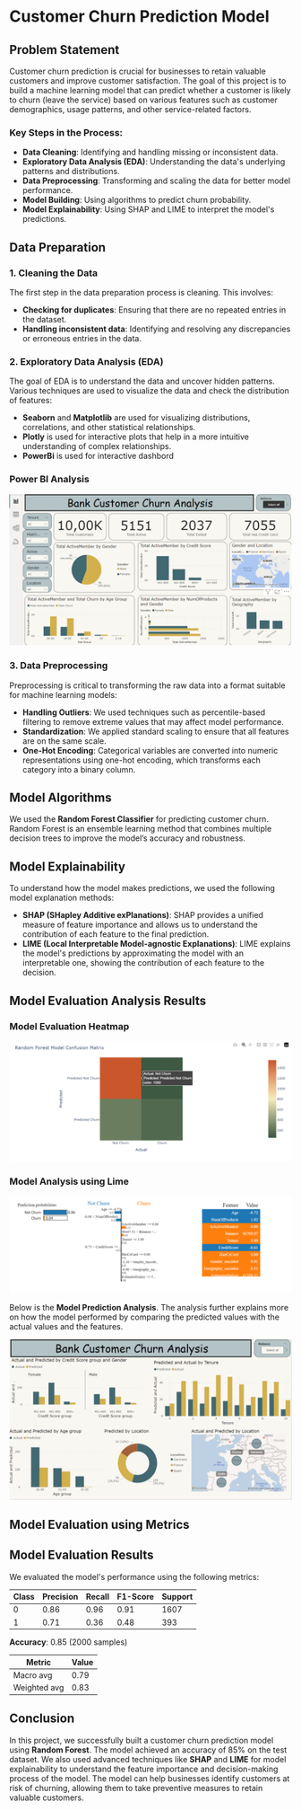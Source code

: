 # Customer Churn Prediction Model

## Problem Statement

Customer churn prediction is crucial for businesses to retain valuable customers and improve customer satisfaction. The goal of this project is to build a machine learning model that can predict whether a customer is likely to churn (leave the service) based on various features such as customer demographics, usage patterns, and other service-related factors.

### Key Steps in the Process:
- **Data Cleaning**: Identifying and handling missing or inconsistent data.
- **Exploratory Data Analysis (EDA)**: Understanding the data's underlying patterns and distributions.
- **Data Preprocessing**: Transforming and scaling the data for better model performance.
- **Model Building**: Using algorithms to predict churn probability.
- **Model Explainability**: Using SHAP and LIME to interpret the model's predictions.

## Data Preparation

### 1. **Cleaning the Data**
The first step in the data preparation process is cleaning. This involves:
- **Checking for duplicates**: Ensuring that there are no repeated entries in the dataset.
- **Handling inconsistent data**: Identifying and resolving any discrepancies or erroneous entries in the data.

### 2. **Exploratory Data Analysis (EDA)**
The goal of EDA is to understand the data and uncover hidden patterns. Various techniques are used to visualize the data and check the distribution of features:
- **Seaborn** and **Matplotlib** are used for visualizing distributions, correlations, and other statistical relationships.
- **Plotly** is used for interactive plots that help in a more intuitive understanding of complex relationships.
- **PowerBi** is used for interactive dashbord

### Power BI Analysis

![Power BI Analysis](https://github.com/Nthabyy/Customer-Churn-Prediction-Bank/blob/master/BI%20Analysis%20Customer%20Churn.png?raw=true)



### 3. **Data Preprocessing**
Preprocessing is critical to transforming the raw data into a format suitable for machine learning models:
- **Handling Outliers**: We used techniques such as percentile-based filtering to remove extreme values that may affect model performance.
- **Standardization**: We applied standard scaling to ensure that all features are on the same scale.
- **One-Hot Encoding**: Categorical variables are converted into numeric representations using one-hot encoding, which transforms each category into a binary column.

## Model Algorithms

We used the **Random Forest Classifier** for predicting customer churn. Random Forest is an ensemble learning method that combines multiple decision trees to improve the model’s accuracy and robustness.

## Model Explainability

To understand how the model makes predictions, we used the following model explanation methods:
- **SHAP (SHapley Additive exPlanations)**: SHAP provides a unified measure of feature importance and allows us to understand the contribution of each feature to the final prediction.
- **LIME (Local Interpretable Model-agnostic Explanations)**: LIME explains the model's predictions by approximating the model with an interpretable one, showing the contribution of each feature to the decision.


## Model Evaluation  Analysis Results

### Model Evaluation Heatmap

![Model Evaluation Heatmap](https://github.com/Nthabyy/Customer-Churn-Prediction-Bank/blob/master/Picturues/Model-eva-%20Heatmap.png?raw=true)

### Model Analysis using Lime

![Model Analysis Lime](https://github.com/Nthabyy/Customer-Churn-Prediction-Bank/blob/master/Picturues/Model-Analysis%20Lime.png?raw=true)

Below is the **Model Prediction Analysis**. The analysis further explains more on how the model performed by comparing the predicted values with the actual values and the features.


![UpdatedBI](https://raw.githubusercontent.com/Nthabyy/Customer-Churn-Prediction-Bank/master/UpdatedBI.png)


## Model Evaluation using Metrics

## Model Evaluation Results

We evaluated the model's performance using the following metrics:

| Class  | Precision | Recall | F1-Score | Support |
|--------|-----------|--------|----------|---------|
| 0      | 0.86      | 0.96   | 0.91     | 1607    |
| 1      | 0.71      | 0.36   | 0.48     | 393     |

**Accuracy**: 0.85 (2000 samples)

| Metric       | Value |
|--------------|-------|
| Macro avg    | 0.79  | 
| Weighted avg | 0.83  |


## Conclusion

In this project, we successfully built a customer churn prediction model using **Random Forest**. The model achieved an accuracy of 85% on the test dataset. We also used advanced techniques like **SHAP** and **LIME** for model explainability to understand the feature importance and decision-making process of the model. The model can help businesses identify customers at risk of churning, allowing them to take preventive measures to retain valuable customers.
